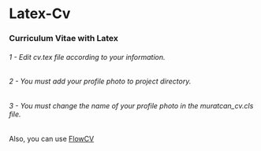 # Latex-Cv
### Curriculum Vitae with Latex

###### 1 - Edit cv.tex file according to your information.
###### 2 - You must add your profile photo to project directory.
###### 3 - You must change the name of your profile photo in the muratcan_cv.cls file.


Also, you can use [FlowCV](https://flowcv.io/start-resume)

